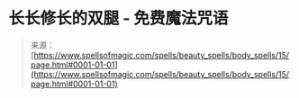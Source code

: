 <!--yml

category: 未分类

date: 2024-06-12 18:32:44

-->

# 长长修长的双腿 - 免费魔法咒语

> 来源：[https://www.spellsofmagic.com/spells/beauty_spells/body_spells/15/page.html#0001-01-01](https://www.spellsofmagic.com/spells/beauty_spells/body_spells/15/page.html#0001-01-01)

